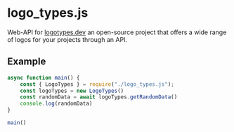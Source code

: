 # logo_types.js
Web-API for [logotypes.dev](https://logotypes.dev/) an open-source project that offers a wide range of logos for your projects through an API.

## Example
```JavaScript
async function main() {
	const { LogoTypes } = require("./logo_types.js");
	const logoTypes = new LogoTypes()
	const randomData = await logoTypes.getRandomData()
	console.log(randomData)
}

main()
```
